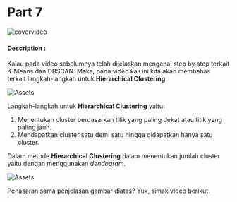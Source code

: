 # Part 7

![covervideo](http://bit.ly/makeaicovervideo)

#### **Description :**


Kalau pada video sebelumnya telah dijelaskan mengenai step by step terkait K-Means dan DBSCAN. Maka, pada video kali ini kita akan membahas terkait langkah-langkah untuk **Hierarchical Clustering**. 

![Assets](https://www.dropbox.com/sh/ew6mjmoq0illzml/AAA8UWlw7xVDvSjDLEkN1FPva/5.png?dl=1)

Langkah-langkah untuk **Hierarchical Clustering** yaitu:
1. Menentukan cluster berdasarkan titik yang paling dekat atau titik yang paling jauh.
2. Mendapatkan cluster satu demi satu hingga didapatkan hanya satu cluster.

Dalam metode **Hierarchical Clustering** dalam menentukan jumlah cluster yaitu dengan menggunakan *dendogram*.

![Assets](https://www.dropbox.com/sh/ew6mjmoq0illzml/AADhVpsAJMN0K873bTapWBh6a/6.png?dl=1)

Penasaran sama penjelasan gambar diatas? Yuk, simak video berikut.